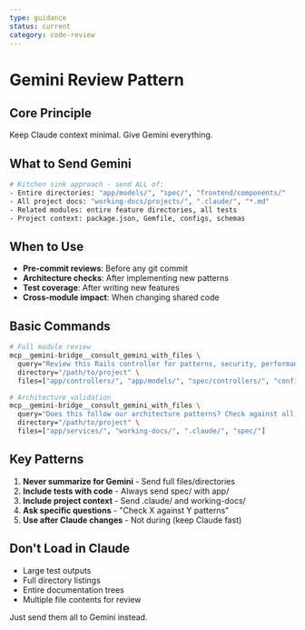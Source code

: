 ```yaml
---
type: guidance
status: current
category: code-review
---
```


# Gemini Review Pattern

## Core Principle
Keep Claude context minimal. Give Gemini everything.

## What to Send Gemini
```bash
# Kitchen sink approach - send ALL of:
- Entire directories: "app/models/", "spec/", "frontend/components/"
- All project docs: "working-docs/projects/", ".claude/", "*.md"
- Related modules: entire feature directories, all tests
- Project context: package.json, Gemfile, configs, schemas
```

## When to Use
- **Pre-commit reviews**: Before any git commit
- **Architecture checks**: After implementing new patterns
- **Test coverage**: After writing new features
- **Cross-module impact**: When changing shared code

## Basic Commands
```bash
# Full module review
mcp__gemini-bridge__consult_gemini_with_files \
  query="Review this Rails controller for patterns, security, performance" \
  directory="/path/to/project" \
  files=["app/controllers/", "app/models/", "spec/controllers/", "config/routes.rb"]

# Architecture validation
mcp__gemini-bridge__consult_gemini_with_files \
  query="Does this follow our architecture patterns? Check against all project docs" \
  directory="/path/to/project" \
  files=["app/services/", "working-docs/", ".claude/", "spec/"]
```

## Key Patterns
1. **Never summarize for Gemini** - Send full files/directories
2. **Include tests with code** - Always send spec/ with app/
3. **Include project context** - Send .claude/ and working-docs/
4. **Ask specific questions** - "Check X against Y patterns"
5. **Use after Claude changes** - Not during (keep Claude fast)

## Don't Load in Claude
- Large test outputs
- Full directory listings
- Entire documentation trees
- Multiple file contents for review

Just send them all to Gemini instead.